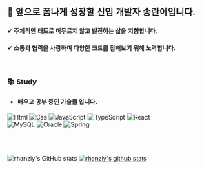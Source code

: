 <br>

🐞 앞으로 폼나게 성장할 신입 개발자 송란이입니다.
-----------------

#### ✔ 주체적인 태도로 머무르지 않고 발전하는 삶을 지향합니다.
#### ✔ 소통과 협력을 사랑하며 다양한 코드를 접해보기 위해 노력합니다.
<br>

### 📚 Study
+ #### 배우고 공부 중인 기술들 입니다.

<img alt="Html" src ="https://img.shields.io/badge/HTML5-E34F26.svg?&style=for-the-badge&logo=HTML5&logoColor=white"/> <img alt="Css" src ="https://img.shields.io/badge/CSS3-1572B6.svg?&style=for-the-badge&logo=CSS3&logoColor=white"/> <img alt="JavaScript" src ="https://img.shields.io/badge/JavaScriipt-F7DF1E.svg?&style=for-the-badge&logo=JavaScript&logoColor=black"/> <img alt="TypeScript" src ="https://img.shields.io/badge/TypeScriipt-3178C6.svg?&style=for-the-badge&logo=TypeScript&logoColor=black"/> <img alt="React" src ="https://img.shields.io/badge/React-61DAFB.svg?&style=for-the-badge&logo=React&logoColor=black"/> 
<br>
<img alt="MySQL" src ="https://img.shields.io/badge/MySQL-4479A1.svg?&style=for-the-badge&logo=MySQL&logoColor=white"/> <img alt="Oracle" src ="https://img.shields.io/badge/Oracle-F80000.svg?&style=for-the-badge&logo=Oracle&logoColor=black"/> <img alt="Spring" src ="https://img.shields.io/badge/Spring-6DB33F.svg?&style=for-the-badge&logo=Spring&logoColor=white"/>

<br>
<br>

![rhanziy's GitHub stats](https://github-readme-stats.vercel.app/api?username=rhanziy&show_icons=true&theme=ayu-mirage)
[![rhanziy's github stats](https://github-readme-stats.vercel.app/api/top-langs/?username=rhanziy&show_icons=true&hide_border=true&title_color=004386&icon_color=004386&layout=Demo)](https://github.com/rhanziy)
